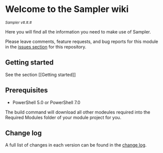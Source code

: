 # Welcome to the Sampler wiki

<sup>*Sampler v#.#.#*</sup>

Here you will find all the information you need to make use of Sampler.

Please leave comments, feature requests, and bug reports for this module in
the [issues section](https://github.com/gaelcolas/Sampler/issues)
for this repository.

## Getting started

See the section [[Getting started]]

## Prerequisites

- PowerShell 5.0 or PowerShell 7.0

The build command will download all other modeules required into the Required Modules folder of your module project for you. 

## Change log

A full list of changes in each version can be found in the [change log](https://github.com/gaelcolas/Sampler/blob/main/CHANGELOG.md).
